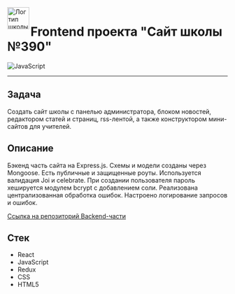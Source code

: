 <img src="https://school-390.kamenev.tech/static/media/logo.f3f829c2.svg" alt="Логтип школы №390" width="50" align="left" />

# Frontend проекта "Сайт школы №390"

![JavaScript](https://img.shields.io/badge/-JavaScript-f3de35?logo=javaScript&logoColor=black)
___

## Задача
Создать сайт школы с панелью администратора, блоком новостей, редактором статей и страниц, rss-лентой, а также конструктором мини-сайтов для учителей.

## Описание
Бэкенд часть сайта на Express.js. Схемы и модели созданы через Mongoose. Есть публичные и защищенные роуты. Используется валидация Joi и celebrate. При создании пользователя пароль хешируется модулем bcrypt с добавлением соли. Реализована централизованная обработка ошибок. Настроено логирование запросов и ошибок.

[Ссылка на репозиторий Backend-части](https://github.com/kamenskiyyyy/school-site-api)

## Стек

- React
- JavaScript
- Redux
- CSS
- HTML5
